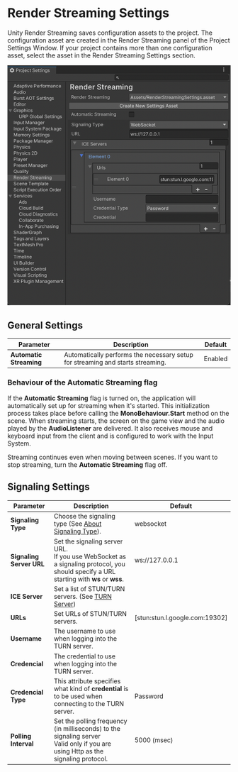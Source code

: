 # Render Streaming Settings

Unity Render Streaming saves configuration assets to the project. The configuration asset are created in the Render Streaming panel of the Project Settings Window. If your project contains more than one configuration asset, select the asset in the Render Streaming Settings section.

![Render Streaming Project Settings](images/renderstreaming_settings.png)

## General Settings

| Parameter | Description | Default |
| ---- | ---- | ---- |
| **Automatic Streaming** | Automatically performs the necessary setup for streaming and starts streaming. | Enabled |

### Behaviour of the Automatic Streaming flag

If the **Automatic Streaming** flag is turned on, the application will automatically set up for streaming when it's started. This initialization process takes place before calling the **MonoBehaviour.Start** method on the scene. When streaming starts, the screen on the game view and the audio played by the **AudioListener** are delivered. It also receives mouse and keyboard input from the client and is configured to work with the Input System.

Streaming continues even when moving between scenes. If you want to stop streaming, turn the **Automatic Streaming** flag off.

## Signaling Settings

| Parameter | Description | Default |
| ---- | ---- | ---- |
| **Signaling Type** | Choose the signaling type (See [About Signaling Type](signaling-type.md)). | websocket |
| **Signaling Server URL** | Set the signaling server URL. <br>If you use WebSocket as a signaling protocol, you should specify a URL starting with **ws** or **wss**. | ws://127.0.0.1 |
| **ICE Server** | Set a list of STUN/TURN servers. (See [TURN Server](turnserver.md)) | |
| **URLs** | Set URLs of STUN/TURN servers. | [stun:stun.l.google.com:19302\] |
| **Username** | The username to use when logging into the TURN server. | |
| **Credencial** | The credential to use when logging into the TURN server. | |
| **Credencial Type** | This attribute specifies what kind of **credential** is to be used when connecting to the TURN server. | Password |
| **Polling Interval** | Set the polling frequency (in milliseconds) to the signaling server <br>Valid only if you are using Http as the signaling protocol. | 5000 (msec) |
